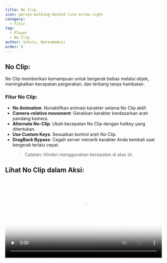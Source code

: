 ```yaml
---
title: No Clip
icon: person-walking-dashed-line-arrow-right
category:
  - Fitur
tag:
  - Player
  - No Clip
author: Schvis, NatsumeAoii
order: 9
---
```


## No Clip:
No Clip memberikan kemampuan untuk bergerak bebas melalui objek, meningkatkan kecepatan pergerakan, dan terbang tanpa hambatan.

### Fitur No Clip:
- **No Animation**: Nonaktifkan animasi karakter selama No Clip aktif.
- **Camera-relative movement**: Gerakkan karakter berdasarkan arah pandang kamera.
- **Alternate No-Clip**: Ubah kecepatan No Clip dengan hotkey yang ditentukan.
- **Use Custom Keys**: Sesuaikan kontrol arah No Clip.
- **DragBack Bypass**: Cegah server menarik karakter Anda kembali saat bergerak terlalu cepat.
  > Catatan: Hindari menggunakan kecepatan di atas `20`.

## Lihat No Clip dalam Aksi:

<video controls preload="none" width="100%" poster="https://nextcloud.atruicardona.xyz/s/rPa8iA5zkAQyZni/preview"><source src="https://nextcloud.atruicardona.xyz/s/rPa8iA5zkAQyZni/download" type="video/mp4"></video>